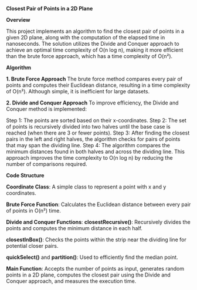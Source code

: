 **Closest Pair of Points in a 2D Plane**

**Overview**

This project implements an algorithm to find the closest pair of points in a given 2D plane, along with the computation of the elapsed time in nanoseconds. The solution utilizes the Divide and Conquer approach to achieve an optimal time complexity of O(n log n), making it more efficient than the brute force approach, which has a time complexity of O(n²).

**Algorithm**

**1. **Brute Force Approach****
The brute force method compares every pair of points and computes their Euclidean distance, resulting in a time complexity of O(n²). Although simple, it is inefficient for large datasets.

**2. Divide and Conquer Approach**
To improve efficiency, the Divide and Conquer method is implemented:

Step 1: The points are sorted based on their x-coordinates.
Step 2: The set of points is recursively divided into two halves until the base case is reached (when there are 3 or fewer points).
Step 3: After finding the closest pairs in the left and right halves, the algorithm checks for pairs of points that may span the dividing line.
Step 4: The algorithm compares the minimum distances found in both halves and across the dividing line.
This approach improves the time complexity to O(n log n) by reducing the number of comparisons required.

**Code Structure**

**Coordinate Class**: A simple class to represent a point with x and y coordinates.

**Brute Force Function**: Calculates the Euclidean distance between every pair of points in O(n²) time.

**Divide and Conquer Functions**:
**closestRecursive()**: Recursively divides the points and computes the minimum distance in each half.

**closestInBox()**: Checks the points within the strip near the dividing line for potential closer pairs.

**quickSelect()** and **partition()**: Used to efficiently find the median point.

**Main Function**: Accepts the number of points as input, generates random points in a 2D plane, computes the closest pair using the Divide and Conquer approach, and measures the execution time.

